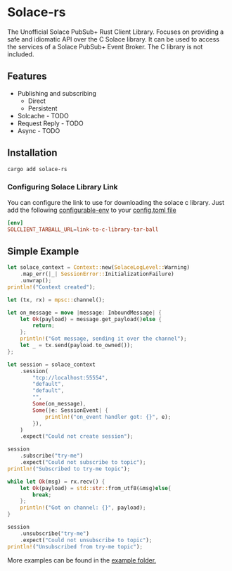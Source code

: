 # Solace-rs

The Unofficial Solace PubSub+ Rust Client Library.
Focuses on providing a safe and idiomatic API over the C Solace library.
It can be used to access the services of a Solace PubSub+ Event Broker.
The C library is not included.


## Features

* Publishing and subscribing
    * Direct
    * Persistent
* Solcache - TODO
* Request Reply - TODO
* Async - TODO

## Installation

```bash
cargo add solace-rs

```

### Configuring Solace Library Link
You can configure the link to use for downloading the solace c library.
Just add the following [configurable-env](https://doc.rust-lang.org/nightly/cargo/reference/unstable.html#configurable-env) to your [config.toml file](https://doc.rust-lang.org/cargo/reference/config.html)

```toml
[env]
SOLCLIENT_TARBALL_URL=link-to-c-library-tar-ball

```


## Simple Example


```rust
let solace_context = Context::new(SolaceLogLevel::Warning)
    .map_err(|_| SessionError::InitializationFailure)
    .unwrap();
println!("Context created");

let (tx, rx) = mpsc::channel();

let on_message = move |message: InboundMessage| {
    let Ok(payload) = message.get_payload()else {
        return;
    };
    println!("Got message, sending it over the channel");
    let _ = tx.send(payload.to_owned());
};

let session = solace_context
    .session(
        "tcp://localhost:55554",
        "default",
        "default",
        "",
        Some(on_message),
        Some(|e: SessionEvent| {
            println!("on_event handler got: {}", e);
        }),
    )
    .expect("Could not create session");

session
    .subscribe("try-me")
    .expect("Could not subscribe to topic");
println!("Subscribed to try-me topic");

while let Ok(msg) = rx.recv() {
    let Ok(payload) = std::str::from_utf8(&msg)else{
        break;
    };
    println!("Got on channel: {}", payload);
}

session
    .unsubscribe("try-me")
    .expect("Could not unsubscribe to topic");
println!("Unsubscribed from try-me topic");
```

More examples can be found in the [example folder.](./examples)
